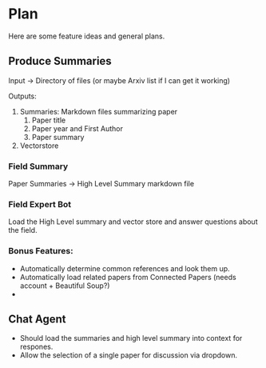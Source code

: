 # Plan
Here are some feature ideas and general plans.

## Produce Summaries
Input -> Directory of files (or maybe Arxiv list if I can get it working)

Outputs:
1. Summaries: Markdown files summarizing paper
    1. Paper title
    2. Paper year and First Author
    3. Paper summary
2. Vectorstore

### Field Summary
Paper Summaries -> High Level Summary markdown file

### Field Expert Bot
Load the High Level summary and vector store and answer questions about
the field.

### Bonus Features:
- Automatically determine common references and look them up.
- Automatically load related papers from Connected Papers (needs account + Beautiful Soup?)
- 
## Chat Agent
- Should load the summaries and high level summary into context for respones.
- Allow the selection of a single paper for discussion via dropdown.


